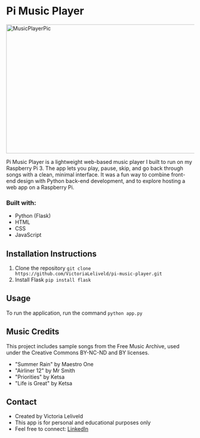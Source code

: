 # Pi Music Player
<img width="795" height="345" alt="MusicPlayerPic" src="https://github.com/user-attachments/assets/a8a2600c-05da-4387-82a9-f7c23247a62a" />

Pi Music Player is a lightweight web-based music player I built to run on my Raspberry Pi 3. The app lets you play, pause, skip, and go back through songs with a clean, minimal interface. It was a fun way to combine front-end design with Python back-end development, and to explore hosting a web app on a Raspberry Pi.

### Built with:
- Python (Flask)
- HTML
- CSS
- JavaScript

## Installation Instructions
1. Clone the repository `git clone https://github.com/VictoriaLeliveld/pi-music-player.git`
2. Install Flask `pip install flask`

## Usage
To run the application, run the command `python app.py`

## Music Credits
This project includes sample songs from the Free Music Archive, used under the Creative Commons BY-NC-ND and BY licenses.
- "Summer Rain" by Maestro One
- "Airliner 12" by Mr Smith
- "Priorities" by Ketsa
- "Life is Great" by Ketsa

## Contact
- Created by Victoria Leliveld
- This app is for personal and educational purposes only
- Feel free to connect: [LinkedIn](https://www.linkedin.com/in/victorialeliveld/)




